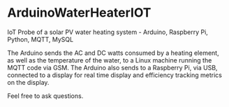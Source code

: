 # ArduinoWaterHeaterIOT
IoT Probe of a solar PV water heating system - Arduino, Raspberry Pi, Python, MQTT, MySQL

The Arduino sends the AC and DC watts consumed by a heating element, as well as the temperature of the water, to a Linux machine running the MQTT code via GSM. The Arduino also sends to a Raspberry Pi, via USB, connected to a display for real time display and efficiency tracking metrics on the display.

Feel free to ask questions.
